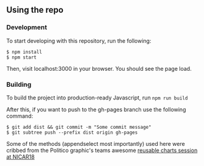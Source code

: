 ## Using the repo

### Development

To start developing with this repository, run the following:

```
$ npm install
$ npm start
```

Then, visit localhost:3000 in your browser. You should see the page load.

### Building

To build the project into production-ready Javascript, run `npm run build`

After this, if you want to push to the gh-pages branch use the following command:

```
$ git add dist && git commit -m "Some commit message"
$ git subtree push --prefix dist origin gh-pages
```

Some of the methods (appendselect most importantly) used here were cribbed from the Politico graphic's teams awesome [reusable charts session at NICAR18](https://github.com/The-Politico/nicar18-reusable-charts)